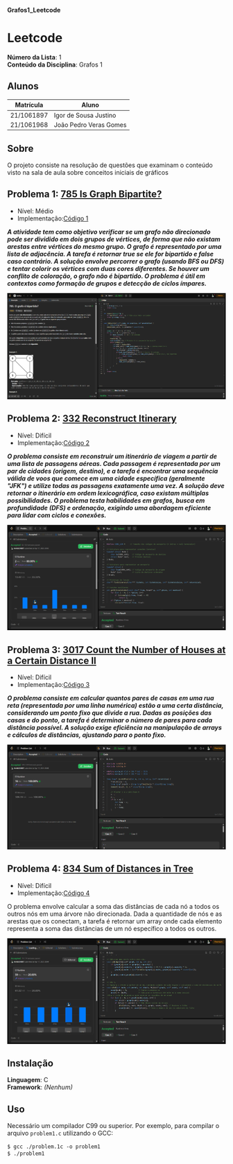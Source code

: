 **Grafos1_Leetcode** 

# Leetcode

**Número da Lista**: 1<br>
**Conteúdo da Disciplina**: Grafos 1 <br>

## Alunos
|Matrícula | Aluno |
| -- | -- |
| 21/1061897  |  Igor de Sousa Justino |
| 21/1061968  |  João Pedro Veras Gomes |

## Sobre 
O projeto consiste na resolução de questões que examinam o conteúdo visto na sala de aula sobre conceitos iniciais de gráficos

## Problema 1: [785 Is Graph Bipartite?](https://leetcode.com/problems/is-graph-bipartite/solutions/?envType=problem-list-v2&envId=graph)
- Nível: Médio
- Implementação:[Código 1](https://github.com/projeto-de-algoritmos-2025/Grafos-1/blob/main/is%20Graph%20Bipartite%3F%20785)

**_A atividade tem como objetivo verificar se um grafo não direcionado pode ser dividido em dois grupos de vértices, de forma que não existam arestas entre vértices do mesmo grupo. O grafo é representado por uma lista de adjacência. A tarefa é retornar true se ele for bipartido e false caso contrário. A solução envolve percorrer o grafo (usando BFS ou DFS) e tentar colorir os vértices com duas cores diferentes. Se houver um conflito de coloração, o grafo não é bipartido. O problema é útil em contextos como formação de grupos e detecção de ciclos ímpares._**
  
![](./0785.png)
## Problema 2: [332 Reconstruct Itinerary](https://leetcode.com/problems/reconstruct-itinerary/description/)
- Nível: Difícil
- Implementação:[Código 2](https://github.com/projeto-de-algoritmos-2025/Grafos-1/blob/main/332.%20Reconstruct%20Itinerary)

**_O problema consiste em reconstruir um itinerário de viagem a partir de uma lista de passagens aéreas. Cada passagem é representada por um par de cidades (origem, destino), e a tarefa é encontrar uma sequência válida de voos que comece em uma cidade específica (geralmente "JFK") e utilize todas as passagens exatamente uma vez. A solução deve retornar o itinerário em ordem lexicográfica, caso existam múltiplas possibilidades. O problema testa habilidades em grafos, busca em profundidade (DFS) e ordenação, exigindo uma abordagem eficiente para lidar com ciclos e conexões._**

![](./332.png)

## Problema 3: [3017 Count the Number of Houses at a Certain Distance II](https://leetcode.com/problems/count-the-number-of-houses-at-a-certain-distance-ii/description/)
- Nível: Difícil
- Implementação:[Código 3](https://github.com/projeto-de-algoritmos-2025/Grafos-1/blob/main/3017.%20Count%20the%20Number%20of%20Houses%20at%20a%20Certain%20Distance%20II)
  
**_O problema  consiste em calcular quantos pares de casas em uma rua reta (representada por uma linha numérica) estão a uma certa distância, considerando um ponto fixo que divide a rua. Dadas as posições das casas e do ponto, a tarefa é determinar o número de pares para cada distância possível. A solução exige eficiência na manipulação de arrays e cálculos de distâncias, ajustando para o ponto fixo._**

![](./3017.png)

## Problema 4: [834 Sum of Distances in Tree](https://leetcode.com/problems/sum-of-distances-in-tree/description/)
- Nível: Difícil
- Implementação:[Código 4](https://github.com/projeto-de-algoritmos-2025/Grafos-1/blob/main/834.png)

O problema envolve calcular a soma das distâncias de cada nó a todos os outros nós em uma árvore não direcionada. Dada a quantidade de nós e as arestas que os conectam, a tarefa é retornar um array onde cada elemento representa a soma das distâncias de um nó específico a todos os outros.

![](./834.png)

## Instalação 
**Linguagem**: C <br>
**Framework**: _(Nenhum)_ <br>

## Uso
Necessário um compilador C99 ou superior. Por exemplo, para compilar o arquivo `problem1.c` utilizando o GCC:

```
$ gcc ./problem.1c -o problem1
$ ./problem1
```


